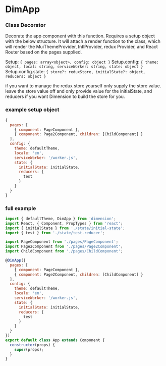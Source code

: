 # DimApp
### **Class Decorator**

Decorate the app component with this function.
Requires a setup object with the below structure.
It will attach a render function to the class, which will render the MuiThemeProvider, IntlProvider, redux Provider, and React Router based on the pages supplied.

Setup: ```{ pages: array<object>, config: object }```
Setup.config: ```{ theme: object, local: string, serviceWorker: string, state: object }```
Setup.config.state: ```{ store?: reduxStore, initialState?: object, reducers: object }```

if you want to manage the redux store yourself only supply the store value.
leave the store value off and only provide value for the initialState, and reducers
if you want Dimension to build the store for you.

### example setup object
``` javascript
{
  pages: [
    { component: PageComponent },
    { component: Page2Component, children: [ChildComponent] }
  ],
  config: {
    theme: defaultTheme,
    locale: 'en',
    serviceWorker: '/worker.js',
    state: {
      initialState: initialState,
      reducers: {
        test
      }
    }
  }
}
```

### full example
``` javascript
import { defaultTheme, DimApp } from 'dimension';
import React, { Component, PropTypes } from 'react';
import { initialState } from './state/initial-state';
import { test } from './state/test-reducer';

import PageComponent from './pages/PageComponent';
import Page2Component from './pages/Page2Component';
import ChildComponent from './pages/ChildComponent';

@DimApp({
  pages: [
    { component: PageComponent },
    { component: Page2Component, children: [ChildComponent] }
  ],
  config: {
    theme: defaultTheme,
    locale: 'en',
    serviceWorker: '/worker.js',
    state: {
      initialState: initialState,
      reducers: {
        test
      }
    }
  }
})
export default class App extends Component {
  constructor(props) {
    super(props);
  }
}
```